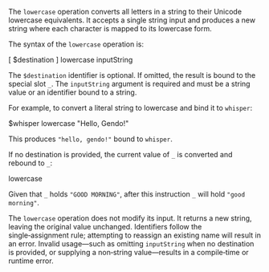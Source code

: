 The `lowercase` operation converts all letters in a string to their Unicode 
lowercase equivalents. It accepts a single string input and produces a new 
string where each character is mapped to its lowercase form.

The syntax of the `lowercase` operation is:

  [ $destination ] lowercase inputString

The `$destination` identifier is optional. If omitted, the result is bound to 
the special slot `_`. The `inputString` argument is required and must be a 
string value or an identifier bound to a string.

For example, to convert a literal string to lowercase and bind it to `whisper`:

  $whisper lowercase "Hello, Gendo!"

This produces `"hello, gendo!"` bound to `whisper`.

If no destination is provided, the current value of `_` is converted and 
rebound to `_`:

  lowercase

Given that `_` holds `"GOOD MORNING"`, after this instruction `_` will hold 
`"good morning"`.

The `lowercase` operation does not modify its input. It returns a new string, 
leaving the original value unchanged. Identifiers follow the single‑assignment 
rule; attempting to reassign an existing name will result in an error. Invalid 
usage—such as omitting `inputString` when no destination is provided, or 
supplying a non‑string value—results in a compile‑time or runtime error.

